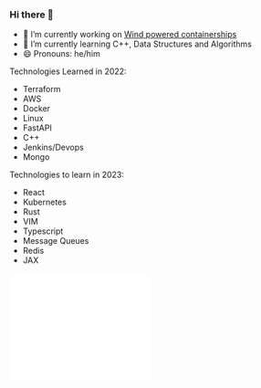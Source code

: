 ### Hi there 👋

- 🔭 I’m currently working on [Wind powered containerships](https://www.bartechnologies.uk/project/windwings/)
- 🌱 I’m currently learning C++, Data Structures and Algorithms
- 😄 Pronouns: he/him

Technologies Learned in 2022:
- Terraform
- AWS
- Docker
- Linux
- FastAPI
- C++
- Jenkins/Devops
- Mongo

Technologies to learn in 2023:
- React
- Kubernetes
- Rust
- VIM
- Typescript
- Message Queues
- Redis
- JAX

<a href="https://github.com/mcleantom">
  <img align="center" width="49%" src="/github-metrics.svg" />
</a>
